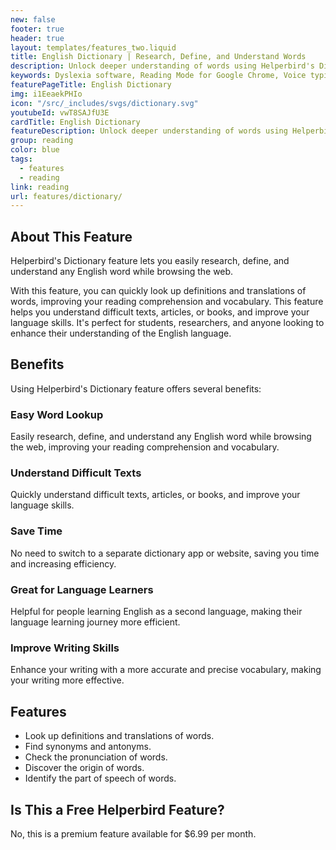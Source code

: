 ```yaml
---
new: false
footer: true
header: true
layout: templates/features_two.liquid
title: English Dictionary | Research, Define, and Understand Words
description: Unlock deeper understanding of words using Helperbird's Dictionary feature. Easily look up, define, and grasp the meaning of any English word to enrich your reading experience.
keywords: Dyslexia software, Reading Mode for Google Chrome, Voice typing for Chrome, Text to speech for Chrome, text reader, Immersive Reader, dyslexia fonts, accessibility software, dyslexia software, Helperbird for Edge, Helperbird for Firefox, Helperbird for Chrome, Opendyslexic for Chrome, OpenDyslexic
featurePageTitle: English Dictionary
img: i1EeaekPHIo
icon: "/src/_includes/svgs/dictionary.svg"
youtubeId: vwT8SAJfU3E
cardTitle: English Dictionary
featureDescription: Unlock deeper understanding of words using Helperbird's Dictionary feature. Easily look up, define, and grasp the meaning of any English word to enrich your reading experience.
group: reading
color: blue
tags: 
  - features
  - reading
link: reading
url: features/dictionary/
---
```


## About This Feature

Helperbird's Dictionary feature lets you easily research, define, and understand any English word while browsing the web.

With this feature, you can quickly look up definitions and translations of words, improving your reading comprehension and vocabulary. This feature helps you understand difficult texts, articles, or books, and improve your language skills. It's perfect for students, researchers, and anyone looking to enhance their understanding of the English language.

## Benefits

Using Helperbird's Dictionary feature offers several benefits:

### Easy Word Lookup
Easily research, define, and understand any English word while browsing the web, improving your reading comprehension and vocabulary.

### Understand Difficult Texts
Quickly understand difficult texts, articles, or books, and improve your language skills.

### Save Time
No need to switch to a separate dictionary app or website, saving you time and increasing efficiency.

### Great for Language Learners
Helpful for people learning English as a second language, making their language learning journey more efficient.

### Improve Writing Skills
Enhance your writing with a more accurate and precise vocabulary, making your writing more effective.

## Features

- Look up definitions and translations of words.
- Find synonyms and antonyms.
- Check the pronunciation of words.
- Discover the origin of words.
- Identify the part of speech of words.

## Is This a Free Helperbird Feature?

No, this is a premium feature available for $6.99 per month.

